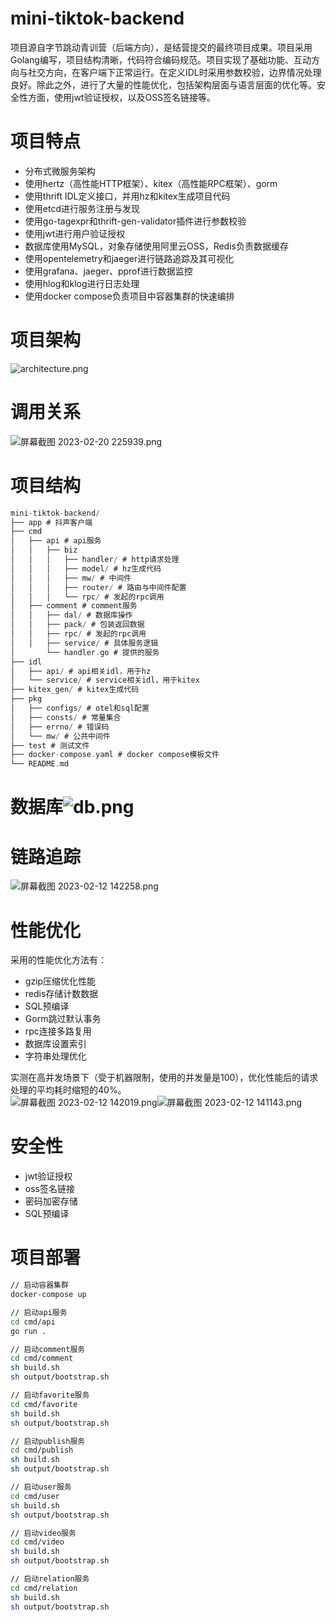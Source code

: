 # mini-tiktok-backend
项目源自字节跳动青训营（后端方向），是结营提交的最终项目成果。项目采用Golang编写，项目结构清晰，代码符合编码规范。项目实现了基础功能、互动方向与社交方向，在客户端下正常运行。在定义IDL时采用参数校验，边界情况处理良好。除此之外，进行了大量的性能优化，包括架构层面与语言层面的优化等。安全性方面，使用jwt验证授权，以及OSS签名链接等。
<a name="q3J0q"></a>
# 项目特点

- 分布式微服务架构
- 使用hertz（高性能HTTP框架）、kitex（高性能RPC框架）、gorm
- 使用thrift IDL定义接口，并用hz和kitex生成项目代码
- 使用etcd进行服务注册与发现
- 使用go-tagexpr和thrift-gen-validator插件进行参数校验
- 使用jwt进行用户验证授权
- 数据库使用MySQL，对象存储使用阿里云OSS，Redis负责数据缓存
- 使用opentelemetry和jaeger进行链路追踪及其可视化
- 使用grafana、jaeger、pprof进行数据监控
- 使用hlog和klog进行日志处理
- 使用docker compose负责项目中容器集群的快速编排
<a name="xPxik"></a>
# 项目架构
![architecture.png](https://cdn.nlark.com/yuque/0/2023/png/12760556/1676980652173-530989e0-7da7-4b49-a86c-e81ae72227a1.png#averageHue=%23f6f6f6&clientId=u13d39cde-b026-4&from=drop&id=u853db267&name=architecture.png&originHeight=1025&originWidth=1266&originalType=binary&ratio=1.5625&rotation=0&showTitle=false&size=1077792&status=done&style=none&taskId=u5cd658e4-ba42-4767-9d08-4615a810b42&title=)
<a name="qWRO3"></a>
# 调用关系
![屏幕截图 2023-02-20 225939.png](https://cdn.nlark.com/yuque/0/2023/png/12760556/1676980656565-d5b293f5-a375-447b-a758-c387505d9674.png#averageHue=%23f6f6f6&clientId=u13d39cde-b026-4&from=drop&id=uddb2f726&name=%E5%B1%8F%E5%B9%95%E6%88%AA%E5%9B%BE%202023-02-20%20225939.png&originHeight=720&originWidth=957&originalType=binary&ratio=1.5625&rotation=0&showTitle=false&size=118585&status=done&style=none&taskId=u9a92c10b-393e-47d6-a144-fef22d90d7e&title=)
<a name="o7zeq"></a>
# 项目结构
```c
mini-tiktok-backend/
├── app # 抖声客户端
├── cmd
│   ├── api # api服务
│   │   ├── biz
│   │   │   ├── handler/ # http请求处理
│   │   │   ├── model/ # hz生成代码
│   │   │   ├── mw/ # 中间件
│   │   │   ├── router/ # 路由与中间件配置
│   │   │   └── rpc/ # 发起的rpc调用
│   ├── comment # comment服务
│   │   ├── dal/ # 数据库操作
│   │   ├── pack/ # 包装返回数据
│   │   ├── rpc/ # 发起的rpc调用
│   │   ├── service/ # 具体服务逻辑
│       └── handler.go # 提供的服务
├── idl
│   ├── api/ # api相关idl，用于hz
│   └── service/ # service相关idl，用于kitex
├── kitex_gen/ # kitex生成代码
├── pkg
│   ├── configs/ # otel和sql配置
│   ├── consts/ # 常量集合
│   ├── errno/ # 错误码
│   └── mw/ # 公共中间件
├── test # 测试文件
├── docker-compose.yaml # docker compose模板文件
└── README.md
```
<a name="zUkaC"></a>
# 数据库![db.png](https://cdn.nlark.com/yuque/0/2023/png/12760556/1676980664780-c8e77ddc-65d5-4617-b109-52f4506a1622.png#averageHue=%23fbfafa&clientId=u13d39cde-b026-4&from=drop&id=u6b84181a&name=db.png&originHeight=656&originWidth=992&originalType=binary&ratio=1.5625&rotation=0&showTitle=false&size=239337&status=done&style=none&taskId=uc4720c45-736c-45c0-b63c-cb6a8937396&title=)

<a name="bheAi"></a>
# 链路追踪
![屏幕截图 2023-02-12 142258.png](https://cdn.nlark.com/yuque/0/2023/png/12760556/1676182994708-a438f3d0-09a4-4fda-9753-c78cfde347b4.png#averageHue=%23f8f4f1&clientId=uddb70f32-1692-4&from=drop&id=u15a29ff5&name=%E5%B1%8F%E5%B9%95%E6%88%AA%E5%9B%BE%202023-02-12%20142258.png&originHeight=792&originWidth=1898&originalType=binary&ratio=1.5625&rotation=0&showTitle=false&size=122013&status=done&style=none&taskId=u37624a37-006d-49a3-bb08-54f4b15c8ba&title=)
<a name="FaUq3"></a>
# 性能优化
采用的性能优化方法有：

- gzip压缩优化性能
- redis存储计数数据
- SQL预编译
- Gorm跳过默认事务
- rpc连接多路复用
- 数据库设置索引
- 字符串处理优化

实测在高并发场景下（受于机器限制，使用的并发量是100），优化性能后的请求处理的平均耗时缩短的40%。<br />![屏幕截图 2023-02-12 142019.png](https://cdn.nlark.com/yuque/0/2023/png/12760556/1676182834716-f953acfd-8ceb-4563-8fcb-d03927b87078.png#averageHue=%23fefefe&clientId=uddb70f32-1692-4&from=drop&id=uab5c79dd&name=%E5%B1%8F%E5%B9%95%E6%88%AA%E5%9B%BE%202023-02-12%20142019.png&originHeight=327&originWidth=1478&originalType=binary&ratio=1.5625&rotation=0&showTitle=false&size=33249&status=done&style=none&taskId=u5c73927f-97bf-4822-a517-b72e905a2b8&title=)![屏幕截图 2023-02-12 141143.png](https://cdn.nlark.com/yuque/0/2023/png/12760556/1676182834717-8d25acc1-15ad-415e-961e-366370a5b048.png#averageHue=%23fefefe&clientId=uddb70f32-1692-4&from=drop&id=uff7a3052&name=%E5%B1%8F%E5%B9%95%E6%88%AA%E5%9B%BE%202023-02-12%20141143.png&originHeight=322&originWidth=1477&originalType=binary&ratio=1.5625&rotation=0&showTitle=false&size=32876&status=done&style=none&taskId=u3564a00c-273c-4158-bf1b-824373fb206&title=)
<a name="VY9Xy"></a>
# 安全性

- jwt验证授权
- oss签名链接
- 密码加密存储
- SQL预编译
<a name="XLsJY"></a>
# 项目部署
```bash
// 启动容器集群
docker-compose up

// 启动api服务
cd cmd/api
go run .

// 启动comment服务
cd cmd/comment
sh build.sh
sh output/bootstrap.sh

// 启动favorite服务
cd cmd/favorite
sh build.sh
sh output/bootstrap.sh

// 启动publish服务
cd cmd/publish
sh build.sh
sh output/bootstrap.sh

// 启动user服务
cd cmd/user
sh build.sh
sh output/bootstrap.sh

// 启动video服务
cd cmd/video
sh build.sh
sh output/bootstrap.sh

// 启动relation服务
cd cmd/relation
sh build.sh
sh output/bootstrap.sh
```
